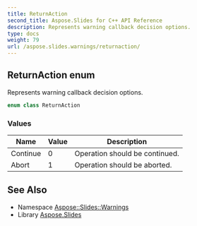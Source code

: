 ```yaml
---
title: ReturnAction
second_title: Aspose.Slides for C++ API Reference
description: Represents warning callback decision options.
type: docs
weight: 79
url: /aspose.slides.warnings/returnaction/
---
```

## ReturnAction enum


Represents warning callback decision options.

```cpp
enum class ReturnAction
```

### Values

| Name | Value | Description |
| --- | --- | --- |
| Continue | 0 | Operation should be continued. |
| Abort | 1 | Operation should be aborted. |

## See Also

* Namespace [Aspose::Slides::Warnings](../)
* Library [Aspose.Slides](../../)